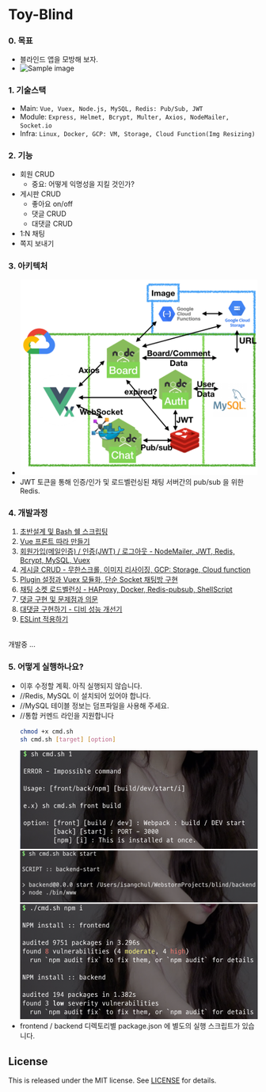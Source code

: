 # Toy-Blind

### 0. 목표
   - 블라인드 앱을 모방해 보자.
   - <img src=".readmedoc/img/sample.gif" width="300" alt="Sample image" />
	
### 1. 기술스택
   - Main: `Vue, Vuex, Node.js, MySQL, Redis: Pub/Sub, JWT`
   - Module: `Express, Helmet, Bcrypt, Multer, Axios, NodeMailer, Socket.io`
   - Infra: `Linux, Docker, GCP: VM, Storage, Cloud Function(Img Resizing)`

### 2. 기능
   - 회원 CRUD
       - 중요: 어떻게 익명성을 지킬 것인가?
   - 게시판 CRUD
       - 좋아요 on/off
       - 댓글 CRUD
       - 대댓글 CRUD
   - 1:N 채팅
   - 쪽지 보내기

### 3. 아키텍처
   -	<img src=".readmedoc/img/architecture.png" width="500" alt="architecture" />
   - JWT 토큰을 통해 인증/인가 및 로드벨런싱된 채팅 서버간의 pub/sub 을 위한 Redis.

### 4. 개발과정
   1. [초반설계 및 Bash 쉘 스크립팅](https://1ilsang.blog.me/221549601659)
   2. [Vue 프론트 따라 만들기](https://1ilsang.blog.me/221552922387)
   3. [회원가입(메일인증) / 인증(JWT) / 로그아웃 - NodeMailer, JWT, Redis, Bcrypt, MySQL, Vuex](https://1ilsang.blog.me/221556402323)
   4. [게시글 CRUD - 무한스크롤, 이미지 리사이징, GCP: Storage, Cloud function](https://1ilsang.blog.me/221558340615)
   5. [Plugin 설정과 Vuex 모듈화, 단순 Socket 채팅방 구현](https://1ilsang.blog.me/221560032593)
   6. [채팅 소켓 로드벨런싱 - HAProxy, Docker, Redis-pubsub, ShellScript](http://1ilsang.blog.me/221563459499)
   7. [댓글 구현 및 문제점과 의문](http://1ilsang.blog.me/221566493707)
   8. [대댓글 구현하기 - 디비 성능 개선기](http://1ilsang.blog.me/221569040532)
   9. [ESLint 적용하기](https://1ilsang.blog.me/221570867392)
   <br>
   개발중 ...

### 5. 어떻게 실행하나요?
   - 이후 수정할 계획. 아직 실행되지 않습니다.
   - //Redis, MySQL 이 설치되어 있어야 합니다.
   - //MySQL 테이블 정보는 덤프파일을 사용해 주세요.
   - //통합 커멘드 라인을 지원합니다
       ``` bash
       chmod +x cmd.sh
       sh cmd.sh [target] [option]
       ```
       <img src=".readmedoc/img/cmd1.png" width="500" alt="cmd1 png" />
       <img src=".readmedoc/img/cmd2.png" width="500" alt="cmd2 png" />
       <img src=".readmedoc/img/cmd3.png" width="500" alt="cmd3 png" />
   - frontend / backend 디렉토리별 package.json 에 별도의 실행 스크립트가 있습니다.


License
---
This is released under the MIT license. See [LICENSE](LICENSE) for details.

